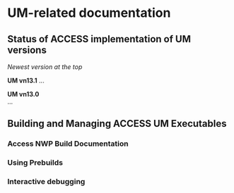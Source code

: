 # UM-related documentation

## Status of ACCESS implementation of UM versions
*Newest version at the top*

__UM vn13.1__
...

__UM vn13.0__  
...

## Building and Managing ACCESS UM Executables

### Access NWP Build Documentation

### Using Prebuilds

### Interactive debugging
